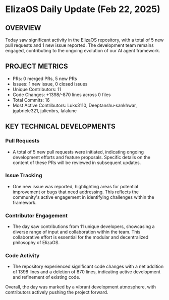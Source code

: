 # ElizaOS Daily Update (Feb 22, 2025)

## OVERVIEW 
Today saw significant activity in the ElizaOS repository, with a total of 5 new pull requests and 1 new issue reported. The development team remains engaged, contributing to the ongoing evolution of our AI agent framework.

## PROJECT METRICS
- PRs: 0 merged PRs, 5 new PRs
- Issues: 1 new issue, 0 closed issues
- Unique Contributors: 11
- Code Changes: +1398/-870 lines across 0 files
- Total Commits: 16
- Most Active Contributors: Luks3110, Deeptanshu-sankhwar, jgabriele321, julienbrs, lalalune

## KEY TECHNICAL DEVELOPMENTS

### Pull Requests
- A total of 5 new pull requests were initiated, indicating ongoing development efforts and feature proposals. Specific details on the content of these PRs will be reviewed in subsequent updates.

### Issue Tracking
- One new issue was reported, highlighting areas for potential improvement or bugs that need addressing. This reflects the community's active engagement in identifying challenges within the framework.

### Contributor Engagement
- The day saw contributions from 11 unique developers, showcasing a diverse range of input and collaboration within the team. This collaborative effort is essential for the modular and decentralized philosophy of ElizaOS.

### Code Activity
- The repository experienced significant code changes with a net addition of 1398 lines and a deletion of 870 lines, indicating active development and refinement of existing code. 

Overall, the day was marked by a vibrant development atmosphere, with contributors actively pushing the project forward.